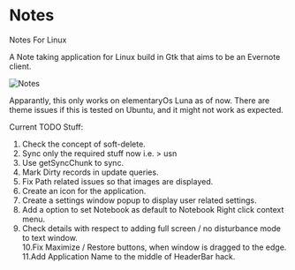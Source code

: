 Notes
=======
Notes For Linux

A Note taking application for Linux build in Gtk that aims to be an Evernote client.

<img src="http://goo.gl/dfu6lT" title="Notes" alt="Notes" />

Apparantly, this only works on elementaryOs Luna as of now. 
There are theme issues if this is tested on Ubuntu, and it might not work as expected.

Current TODO Stuff: <br/>
1. Check the concept of soft-delete.<br>
2. Sync only the required stuff now i.e. > usn<br>
3. Use getSyncChunk to sync.<br>
4. Mark Dirty records in update queries.<br>
5. Fix Path related issues so that images are displayed.<br>
6. Create an icon for the application.<br>
7. Create a settings window popup to display user related settings.<br>
8. Add a option to set Notebook as default to Notebook Right click context menu.<br>
9. Check details with respect to adding full screen / no disturbance mode to text window.<br>
10.Fix Maximize / Restore buttons, when window is dragged to the edge.<br>
11.Add Application Name to the middle of HeaderBar hack.<br>
